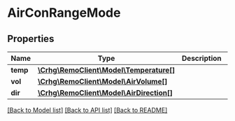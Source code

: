 # AirConRangeMode

## Properties
Name | Type | Description | Notes
------------ | ------------- | ------------- | -------------
**temp** | [**\Crhg\RemoClient\Model\Temperature[]**](Temperature.md) |  | [optional] 
**vol** | [**\Crhg\RemoClient\Model\AirVolume[]**](AirVolume.md) |  | [optional] 
**dir** | [**\Crhg\RemoClient\Model\AirDirection[]**](AirDirection.md) |  | [optional] 

[[Back to Model list]](../README.md#documentation-for-models) [[Back to API list]](../README.md#documentation-for-api-endpoints) [[Back to README]](../README.md)


